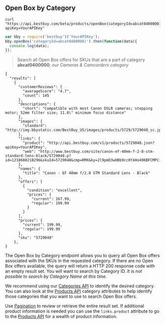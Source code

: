 ## Open Box by Category
```shell
curl "https://api.bestbuy.com/beta/products/openBox(categoryId=abcat0400000)?apiKey=YourAPIKey"
```
```javascript
var bby = require('bestbuy')('YourAPIKey');
bby.openBox('categoryId=abcat0400000)').then(function(data){
  console.log(data);
});
```

> Search all Open Box offers for SKUs that are a part of category **abcat0400000**; *our Cameras & Camcorders category*

```json-doc
{
  "results": [
    {
      "customerReviews": {
        "averageScore": "4.7",
        "count": 145
      },
      "descriptions": {
        "short": "Compatible with most Canon DSLR cameras; stepping motor; 52mm filter size; 11.8\" minimum focus distance"
      },
      "images": {
        "standard": "http://img.bbystatic.com/BestBuy_US/images/products/5729/5729048_sc.jpg"
      },
      "links": {
        "product": "http://api.bestbuy.com/v1/products/5729048.json?apiKey=YourAPIKey",
        "web": "http://www.bestbuy.com/site/canon-ef-40mm-f-2-8-stm-standard-lens-black/5729048.p?id=1218688218296&skuId=5729048&cmp=RMX&ky=2l9pmD3wUBb9cc0tkHo49KBFCMPCiIPY4#tab=buyingOptions"
      },
      "names": {
        "title": "Canon - EF 40mm f/2.8 STM Standard Lens - Black"
      },
      "offers": [
        {
          "condition": "excellent",
          "prices": {
            "current": 167.99,
            "regular": 199.99
          }
        }
      ],
      "prices": {
        "current": 199.99,
        "regular": 199.99
      },
      "sku": "5729048"
    },
}
```

The Open Box by Category endpoint allows you to query all Open Box offers associated with the SKUs in the requested category. If there are no Open Box offers available, the query will return a HTTP 200 response code with an empty result set. You will want to search by Category ID. *It is not possible to search by Category Name at this time.*

We recommend using our [Categories API](#categories-api) to identify the desired category. You can also look at the [Products API](#products-api) category attributes to help identify those categories that you want to use to search Open Box offers.

Use [Pagination](#pagination) to review or retrieve the entire result set. If additional product information is needed you can use the `links.product` attribute to go to the [Products API](#products-api) for a wealth of product information.